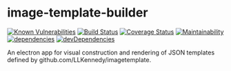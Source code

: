 # image-template-builder

[![Known Vulnerabilities](https://snyk.io/test/github/LLKennedy/image-template-builder/badge.svg)](https://snyk.io/test/github/LLKennedy/image-template-builder)
[![Build Status](https://travis-ci.org/LLKennedy/image-template-builder.svg?branch=master)](https://travis-ci.org/LLKennedy/image-template-builder)
[![Coverage Status](https://coveralls.io/repos/github/LLKennedy/image-template-builder/badge.svg?branch=master)](https://coveralls.io/github/LLKennedy/image-template-builder?branch=master)
[![Maintainability](https://api.codeclimate.com/v1/badges/06ad784faddf0ba28e63/maintainability)](https://codeclimate.com/github/LLKennedy/image-template-builder/maintainability)
[![dependencies](https://david-dm.org/LLKennedy/image-template-builder/status.svg)](https://david-dm.org/LLKennedy/image-template-builder)
[![devDependencies](https://david-dm.org/LLKennedy/image-template-builder/dev-status.svg)](https://david-dm.org/LLKennedy/image-template-builder?type=dev)

An electron app for visual construction and rendering of JSON templates defined by github.com/LLKennedy/imagetemplate.
